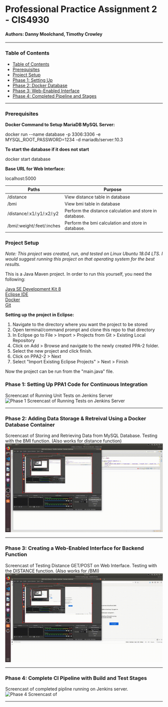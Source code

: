 # Professional Practice Assignment 2 - CIS4930

#### Authors: Danny Moolchand, Timothy Crowley  

----

### Table of Contents

  - [Table of Contents](#table-of-contents)
  - [Prerequisites](#prerequisites)
  - [Project Setup](#project-setup)
  - [Phase 1: Setting Up](#phase-1-setting-up-ppa1-code-for-continuous-integration)
  - [Phase 2: Docker Database](#phase-2-adding-data-storage--retreival-using-a-docker-database-container)
  - [Phase 3: Web-Enabled Interface](#phase-3-creating-a-web-enabled-interface-for-backend-function)
  - [Phase 4: Completed Pipeline and Stages](#phase-4-complete-ci-pipeline-with-build-and-test-stages)

----
### Prerequisites
**Docker Command to Setup MariaDB MySQL Server:**

docker run --name database -p 3306:3306 -e MYSQL_ROOT_PASSWORD=1234 -d mariadb/server:10.3

**To start the database if it does not start**

docker start database

**Base URL for Web Interface:**

localhost:5000

| **Paths** | **Purpose** |
| --- | --- |
| /distance  | View distance table in database  |
| /bmi  | View bmi table in database  |
| /distance/:x1/:y1/:x2/:y2  | Perform the distance calculation and store in database.   |
| /bmi/:weight/:feet/:inches  | Perform the bmi calculation and store in database.  |

### Project Setup

*Note: This project was created, run, and tested on Linux Ubuntu 18.04 LTS. I would suggest running this project on that operating system for the best results.*

This is a Java Maven project. In order to run this yourself, you need the following:

[Java SE Development Kit 8](https://www.oracle.com/technetwork/java/javase/downloads/jdk8-downloads-2133151.html)  
[Eclipse IDE](https://www.eclipse.org/eclipseide/2018-12/)  
[Docker](https://docs.docker.com/toolbox/toolbox_install_windows/)  
[Git](https://git-scm.com/downloads)

**Setting up the project in Eclipse:**
  1. Navigate to the directory where you want the project to be stored
  2. Open terminal/command prompt and clone this repo to that directory
  3. In Eclipse go to File > Import > Projects from Git > Existing Local Repository
  4. Click on Add > Browse and navigate to the newly created PPA-2 folder.
  5. Select the new project and click finish.
  6. Click on PPA2-2 > Next
  7. Select "Import Existing Eclipse Projects" > Next > Finish

Now the project can be run from the "main.java" file. 


### Phase 1: Setting Up PPA1 Code for Continuous Integration
Screencast of Running Unit Tests on Jenkins Server
![Phase 1 Screencast of Running Tests on Jenkins Server](https://raw.githubusercontent.com/moolchand-danny/PPA-2/master/readme_assets/Phase1.gif)


---

### Phase 2: Adding Data Storage & Retreival Using a Docker Database Container
Screencast of Storing and Retrieving Data from MySQL Database. Testing with the BMI function. (Also works for distance function)
![Phase 2 Screencast of Storing and Retrieving Data from MySQL Database](https://raw.githubusercontent.com/moolchand-danny/PPA-2/master/readme_assets/Phase2.gif)

---

### Phase 3: Creating a Web-Enabled Interface for Backend Function
Screencast of Testing Distance GET/POST on Web Interface. Testing with the DISTANCE function. (Also works for /BMI)
![Phase 3 Screencast of Testing Distance GET/POST on Web Interface](https://raw.githubusercontent.com/moolchand-danny/PPA-2/master/readme_assets/Phase3.gif)

---

### Phase 4: Complete CI Pipeline with Build and Test Stages
Screencast of completed pipline running on Jenkins server.
![Phase 4 Screencast of ](https://raw.githubusercontent.com/moolchand-danny/PPA-2/master/readme_assets/Phase4.gif)

---



